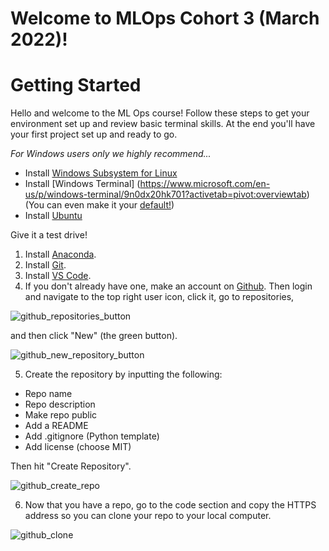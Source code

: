 # Welcome to MLOps Cohort 3 (March 2022)!

# Getting Started
Hello and welcome to the ML Ops course! Follow these steps to get your environment set up and review basic terminal skills. At the end you'll have your first project set up and ready to go.

*For Windows users only we highly recommend...*
* Install [Windows Subsystem for Linux](https://docs.microsoft.com/en-us/windows/wsl/install)
* Install [Windows Terminal] (https://www.microsoft.com/en-us/p/windows-terminal/9n0dx20hk701?activetab=pivot:overviewtab) (You can even make it your [default!](https://devblogs.microsoft.com/commandline/windows-terminal-as-your-default-command-line-experience/))
* Install [Ubuntu](https://www.microsoft.com/en-us/p/ubuntu/9pdxgncfsczv?activetab=pivot:overviewtab)

Give it a test drive!



1. Install [Anaconda](https://www.anaconda.com/products/individual).
2. Install [Git](https://git-scm.com/downloads).
3. Install [VS Code](https://code.visualstudio.com/download).
4. If you don't already have one, make an account on [Github](https://github.com/). Then login and navigate to the top right user icon, click it, go to repositories, 
   
![github_repositories_button](https://user-images.githubusercontent.com/72572922/160047069-972923a9-6b9d-4f08-893c-efc75f6840f1.jpg)

and then click "New" (the green button).

![github_new_repository_button](https://user-images.githubusercontent.com/72572922/160047110-cfd04964-f235-4c50-b10c-06176f463fb9.jpg)

5. Create the repository by inputting the following:
* Repo name
* Repo description
* Make repo public
* Add a README
* Add .gitignore (Python template)
* Add license (choose MIT)

Then hit "Create Repository".

![github_create_repo](https://user-images.githubusercontent.com/72572922/160047121-b54a582b-da8e-434b-8ca3-05808a1b9b75.jpg)

6. Now that you have a repo, go to the code section and copy the HTTPS address so you can clone your repo to your local computer.

![github_clone](https://user-images.githubusercontent.com/72572922/160047124-66d241d4-59e3-45cf-92b3-fa1e74c12cfd.jpg)
